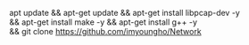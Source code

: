
apt update && apt-get update && apt-get install libpcap-dev -y \
&& apt-get install make -y && apt-get install g++ -y \
&& git clone https://github.com/imyoungho/Network
